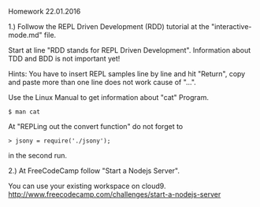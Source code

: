 Homework
22.01.2016

1.) Follwow the REPL Driven Development (RDD) tutorial at the "interactive-mode.md" file.

Start at line "RDD stands for REPL Driven Development".
Information about TDD and BDD is not important yet!

Hints: You have to insert REPL samples line by line and hit "Return",
copy and paste more than one line does not work cause of "...".

Use the Linux Manual to get information about "cat" Program.

```shell
$ man cat
```

At "REPLing out the convert function" do not forget to

```shell
> jsony = require('./jsony');
```
in the second run.



2.) At FreeCodeCamp follow "Start a Nodejs Server".

You can use your existing workspace on cloud9.
http://www.freecodecamp.com/challenges/start-a-nodejs-server